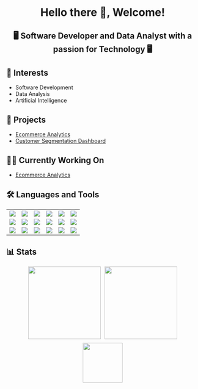 <h1 align="center">Hello there 👋, Welcome!</h1>

<h2 align="center">🖥 Software Developer and Data Analyst with a passion for Technology 🖥</h2>

## 🔭 Interests

* Software Development
* Data Analysis
* Artificial Intelligence

## 💼 Projects 

* [Ecommerce Analytics](https://github.com/jatoapan/Ecommerce_Analytics)
* [Customer Segmentation Dashboard](https://github.com/davexat/Customer_Segmentation_Dashboard)

## 👨‍💻 Currently Working On 

* [Ecommerce Analytics](https://github.com/jatoapan/Ecommerce_Analytics)

## 🛠 Languages and Tools

<table align="center">
  <tr>
    <td align="center"><img src="https://img.shields.io/badge/Python-black?style=for-the-badge&logo=python&logoColor=white&labelColor=%233776AB"/></td>
    <td align="center"><img src="https://img.shields.io/badge/Java-black?style=for-the-badge&logo=java&logoColor=white&labelColor=red"/></td>
    <td align="center"><img src="https://img.shields.io/badge/C-black?style=for-the-badge&logo=c&logoColor=white&labelColor=%23A8B9CC"/></td>
    <td align="center"><img src="https://img.shields.io/badge/JavaScript-black?style=for-the-badge&logo=javascript&logoColor=white&labelColor=%23d8c108"/></td>
    <td align="center"><img src="https://img.shields.io/badge/GitHub-black?style=for-the-badge&logo=github&logoColor=white&labelColor=%23181717"/></td>
    <td align="center"><img src="https://img.shields.io/badge/Git-black?style=for-the-badge&logo=git&logoColor=white&labelColor=%23F05032"/></td>
  </tr>
  <tr>
    <td align="center"><img src="https://img.shields.io/badge/MySQL-black?style=for-the-badge&logo=mysql&logoColor=white&labelColor=%234479A1"/></td>
    <td align="center"><img src="https://img.shields.io/badge/PostgreSQL-black?style=for-the-badge&logo=postgresql&logoColor=white&labelColor=%234169E1"/></td>
    <td align="center"><img src="https://img.shields.io/badge/SQLite-black?style=for-the-badge&logo=sqlite&logoColor=white&labelColor=%23003B57"/></td>
    <td align="center"><img src="https://img.shields.io/badge/Jupyter-black?style=for-the-badge&logo=jupyter&logoColor=white&labelColor=%23F37626"/></td>
    <td align="center"><img src="https://img.shields.io/badge/Pandas-black?style=for-the-badge&logo=pandas&logoColor=white&labelColor=%23150458"/></td>
    <td align="center"><img src="https://img.shields.io/badge/Numpy-black?style=for-the-badge&logo=numpy&logoColor=white&labelColor=%23013243"/></td>
  </tr>
  <tr>
    <td align="center"><img src="https://img.shields.io/badge/Plotly-black?style=for-the-badge&logo=plotly&logoColor=white&labelColor=%233F4F75"/></td>
    <td align="center"><img src="https://img.shields.io/badge/Matplotlib-black?style=for-the-badge&logo=matplotlib&logoColor=white&labelColor=%231f77b4"/></td>
    <td align="center"><img src="https://img.shields.io/badge/Seaborn-black?style=for-the-badge&logo=seaborn&logoColor=white&labelColor=%231f77b4"/></td>
    <td align="center"><img src="https://img.shields.io/badge/ScikitLearn-black?style=for-the-badge&logo=scikitlearn&logoColor=white&labelColor=%23F7931E"/></td>
    <td align="center"><img src="https://img.shields.io/badge/HTML-black?style=for-the-badge&logo=html5&logoColor=white&labelColor=%23E34F26"/></td>
    <td align="center"><img src="https://img.shields.io/badge/JUnit-black?style=for-the-badge&logo=junit5&logoColor=white&labelColor=%2325A162"/></td>
  </tr>
</table>

## 📊 Stats

<div align="center" style="display: flex; flex-direction: column; align-items: center; gap: 10px;">
  <div style="display: flex; gap: 10px; justify-content: center;">
    <a href="#"><img src="https://github-readme-stats.vercel.app/api?username=jatoapan&show_icons=true&theme=dark" style="height: 190px;" /></a>
    <img src="https://github-readme-stats.vercel.app/api/top-langs?username=jatoapan&langs_count=6&theme=dark&layout=compact" style="height: 190px;" />
  </div>
  <div>
    <a href="#"><img src="https://github-profile-trophy.vercel.app/?username=jatoapan&theme=dark&column=8&row=1&margin-w=5" style="height: 104px;" /></a>
  </div>
</div>
